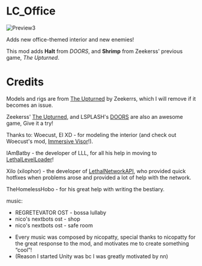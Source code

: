 # LC_Office

![Preview3](https://i.imgur.com/H6bvwwj.png)

Adds new office-themed interior and new enemies!

This mod adds **Halt** from *DOORS*, and **Shrimp** from Zeekerss' previous game, *The Upturned*.

# Credits

Models and rigs are from [The Upturned](https://store.steampowered.com/app/1717770/The_Upturned/) by Zeekerrs, which I will remove if it becomes an issue.

Zeekerss' [The Upturned](https://store.steampowered.com/app/1717770/The_Upturned/), and LSPLASH's [DOORS](https://www.roblox.com/games/6516141723/DOORS) are also an awesome game, Give it a try!


Thanks to:
Woecust, El XD - for modeling the interior (and check out Woecust's mod, [Immersive Visor](https://thunderstore.io/c/lethal-company/p/Woecust/Immersive_Visor)!).

IAmBatby - the developer of LLL, for all his help in moving to [LethalLevelLoader](https://thunderstore.io/c/lethal-company/p/IAmBatby/LethalLevelLoader)!

Xilo (xilophor) - the developer of [LethalNetworkAPI](https://thunderstore.io/c/lethal-company/p/xilophor/LethalNetworkAPI/), who provided quick hotfixes when problems arose and provided a lot of help with the network.

TheHomelessHobo - for his great help with writing the bestiary.


music:

+ REGRETEVATOR OST - bossa lullaby
+ nico's nextbots ost - shop
+ nico's nextbots ost - safe room

- Every music was composed by nicopatty, special thanks to nicopatty for the great response to the mod, and motivates me to create something “cool”!
- (Reason I started Unity was bc I was greatly motivated by nn)